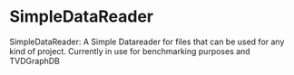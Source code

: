 # SimpleDataReader
SimpleDataReader: A Simple Datareader for files that can be used for any kind of project. Currently in use for benchmarking purposes and TVDGraphDB
